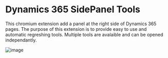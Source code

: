 Dynamics 365 SidePanel Tools
=======
This chromium extension add a panel at the right side of Dynamics 365 pages.
The purpose of this extension is to provide easy to use and automatic regreshing tools.
Multiple tools are avalaible and can be opened independantly.

![image](https://github.com/Chisyeuf/d365-sidepanel-dev-tools/blob/master/screenshots/jpg/0.OverallView.jpg)


